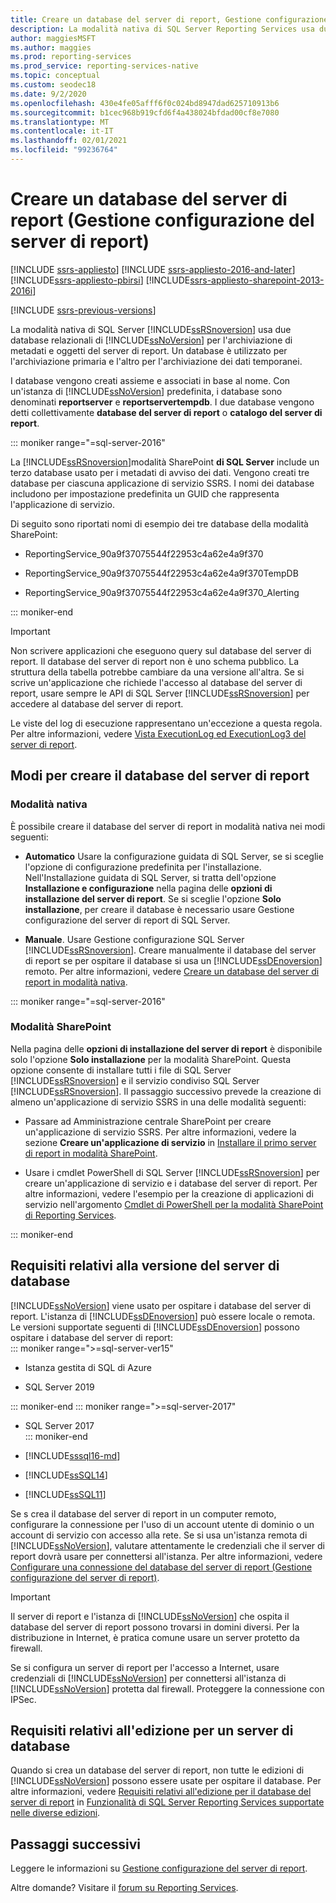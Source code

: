 ```yaml
---
title: Creare un database del server di report, Gestione configurazione | Microsoft Docs
description: La modalità nativa di SQL Server Reporting Services usa due database relazionali di SQL Server per l'archiviazione di metadati e oggetti del server di report. Un database è utilizzato per l'archiviazione primaria e l'altro per l'archiviazione dei dati temporanei.
author: maggiesMSFT
ms.author: maggies
ms.prod: reporting-services
ms.prod_service: reporting-services-native
ms.topic: conceptual
ms.custom: seodec18
ms.date: 9/2/2020
ms.openlocfilehash: 430e4fe05afff6f0c024bd8947dad625710913b6
ms.sourcegitcommit: b1cec968b919cfd6f4a438024bfdad00cf8e7080
ms.translationtype: MT
ms.contentlocale: it-IT
ms.lasthandoff: 02/01/2021
ms.locfileid: "99236764"
---
```

# <a name="create-a-report-server-database-report-server-configuration-manager"></a>Creare un database del server di report (Gestione configurazione del server di report)  

[!INCLUDE [ssrs-appliesto](../../includes/ssrs-appliesto.md)] [!INCLUDE [ssrs-appliesto-2016-and-later](../../includes/ssrs-appliesto-2016-and-later.md)] [!INCLUDE[ssrs-appliesto-pbirsi](../../includes/ssrs-appliesto-pbirs.md)] [!INCLUDE[ssrs-appliesto-sharepoint-2013-2016i](../../includes/ssrs-appliesto-sharepoint-2013-2016.md)]

[!INCLUDE [ssrs-previous-versions](../../includes/ssrs-previous-versions.md)]

La modalità nativa di SQL Server [!INCLUDE[ssRSnoversion](../../includes/ssrsnoversion-md.md)] usa due database relazionali di [!INCLUDE[ssNoVersion](../../includes/ssnoversion-md.md)] per l'archiviazione di metadati e oggetti del server di report. Un database è utilizzato per l'archiviazione primaria e l'altro per l'archiviazione dei dati temporanei. 

I database vengono creati assieme e associati in base al nome. Con un'istanza di [!INCLUDE[ssNoVersion](../../includes/ssnoversion-md.md)] predefinita, i database sono denominati **reportserver** e **reportservertempdb**. I due database vengono detti collettivamente **database del server di report** o **catalogo del server di report**.

::: moniker range="=sql-server-2016"

La [!INCLUDE[ssRSnoversion](../../includes/ssrsnoversion-md.md)]modalità SharePoint **di SQL Server** include un terzo database usato per i metadati di avviso dei dati. Vengono creati tre database per ciascuna applicazione di servizio SSRS. I nomi dei database includono per impostazione predefinita un GUID che rappresenta l'applicazione di servizio. 

Di seguito sono riportati nomi di esempio dei tre database della modalità SharePoint:

- ReportingService_90a9f37075544f22953c4a62e4a9f370  
  
- ReportingService_90a9f37075544f22953c4a62e4a9f370TempDB  
  
- ReportingService_90a9f37075544f22953c4a62e4a9f370_Alerting  

::: moniker-end
  
> [!IMPORTANT]  
> Non scrivere applicazioni che eseguono query sul database del server di report. Il database del server di report non è uno schema pubblico. La struttura della tabella potrebbe cambiare da una versione all'altra. Se si scrive un'applicazione che richiede l'accesso al database del server di report, usare sempre le API di SQL Server [!INCLUDE[ssRSnoversion](../../includes/ssrsnoversion-md.md)] per accedere al database del server di report.  
>
> Le viste del log di esecuzione rappresentano un'eccezione a questa regola. Per altre informazioni, vedere [Vista ExecutionLog ed ExecutionLog3 del server di report](../../reporting-services/report-server/report-server-executionlog-and-the-executionlog3-view.md).  
  
## <a name="ways-to-create-the-report-server-database"></a>Modi per creare il database del server di report

 ### <a name="native-mode"></a>Modalità nativa
 È possibile creare il database del server di report in modalità nativa nei modi seguenti:  
  
- **Automatico** Usare la configurazione guidata di SQL Server, se si sceglie l'opzione di configurazione predefinita per l'installazione. Nell'Installazione guidata di SQL Server, si tratta dell'opzione **Installazione e configurazione** nella pagina delle **opzioni di installazione del server di report**. Se si sceglie l'opzione **Solo installazione**, per creare il database è necessario usare Gestione configurazione del server di report di SQL Server.  
  
- **Manuale**. Usare Gestione configurazione SQL Server [!INCLUDE[ssRSnoversion](../../includes/ssrsnoversion-md.md)]. Creare manualmente il database del server di report se per ospitare il database si usa un [!INCLUDE[ssDEnoversion](../../includes/ssdenoversion-md.md)] remoto. Per altre informazioni, vedere [Creare un database del server di report in modalità nativa](../../reporting-services/install-windows/ssrs-report-server-create-a-native-mode-report-server-database.md).  

::: moniker range="=sql-server-2016"
  
### <a name="sharepoint-mode"></a>Modalità SharePoint 
Nella pagina delle **opzioni di installazione del server di report** è disponibile solo l'opzione **Solo installazione** per la modalità SharePoint. Questa opzione consente di installare tutti i file di SQL Server [!INCLUDE[ssRSnoversion](../../includes/ssrsnoversion-md.md)] e il servizio condiviso SQL Server [!INCLUDE[ssRSnoversion](../../includes/ssrsnoversion-md.md)]. Il passaggio successivo prevede la creazione di almeno un'applicazione di servizio SSRS in una delle modalità seguenti:  
  
- Passare ad Amministrazione centrale SharePoint per creare un'applicazione di servizio SSRS. Per altre informazioni, vedere la sezione **Creare un'applicazione di servizio** in [Installare il primo server di report in modalità SharePoint](../../reporting-services/install-windows/install-the-first-report-server-in-sharepoint-mode.md#bkmk_create_serrviceapplication).  
  
- Usare i cmdlet PowerShell di SQL Server [!INCLUDE[ssRSnoversion](../../includes/ssrsnoversion-md.md)] per creare un'applicazione di servizio e i database del server di report. Per altre informazioni, vedere l'esempio per la creazione di applicazioni di servizio nell'argomento [Cmdlet di PowerShell per la modalità SharePoint di Reporting Services](../../reporting-services/report-server-sharepoint/powershell-cmdlets-for-reporting-services-sharepoint-mode.md).  

::: moniker-end
  
## <a name="database-server-version-requirements"></a>Requisiti relativi alla versione del server di database

 [!INCLUDE[ssNoVersion](../../includes/ssnoversion-md.md)] viene usato per ospitare i database del server di report. L'istanza di [!INCLUDE[ssDEnoversion](../../includes/ssdenoversion-md.md)] può essere locale o remota. Le versioni supportate seguenti di [!INCLUDE[ssDEnoversion](../../includes/ssdenoversion-md.md)] possono ospitare i database del server di report:  
::: moniker range=">=sql-server-ver15"

- Istanza gestita di SQL di Azure

- SQL Server 2019

::: moniker-end
::: moniker range=">=sql-server-2017"

- SQL Server 2017  
::: moniker-end

- [!INCLUDE[sssql16-md](../../includes/sssql16-md.md)]  
  
- [!INCLUDE[ssSQL14](../../includes/sssql14-md.md)]  
  
- [!INCLUDE[ssSQL11](../../includes/sssql11-md.md)]  

Se s crea il database del server di report in un computer remoto, configurare la connessione per l'uso di un account utente di dominio o un account di servizio con accesso alla rete. Se si usa un'istanza remota di [!INCLUDE[ssNoVersion](../../includes/ssnoversion-md.md)], valutare attentamente le credenziali che il server di report dovrà usare per connettersi all'istanza. Per altre informazioni, vedere [Configurare una connessione del database del server di report &#40;Gestione configurazione del server di report&#41;](../../reporting-services/install-windows/configure-a-report-server-database-connection-ssrs-configuration-manager.md).  
  
> [!IMPORTANT]  
> Il server di report e l'istanza di [!INCLUDE[ssNoVersion](../../includes/ssnoversion-md.md)] che ospita il database del server di report possono trovarsi in domini diversi. Per la distribuzione in Internet, è pratica comune usare un server protetto da firewall. 
>
> Se si configura un server di report per l'accesso a Internet, usare credenziali di [!INCLUDE[ssNoVersion](../../includes/ssnoversion-md.md)] per connettersi all'istanza di [!INCLUDE[ssNoVersion](../../includes/ssnoversion-md.md)] protetta dal firewall. Proteggere la connessione con IPSec.  
  
## <a name="edition-requirements-for-a-database-server"></a>Requisiti relativi all'edizione per un server di database 

 Quando si crea un database del server di report, non tutte le edizioni di [!INCLUDE[ssNoVersion](../../includes/ssnoversion-md.md)] possono essere usate per ospitare il database. Per altre informazioni, vedere [Requisiti relativi all'edizione per il database del server di report](../reporting-services-features-supported-by-the-editions-of-sql-server-2016.md#edition-requirements-for-the-report-server-database) in [Funzionalità di SQL Server Reporting Services supportate nelle diverse edizioni](../reporting-services-features-supported-by-the-editions-of-sql-server-2016.md).  

## <a name="next-steps"></a>Passaggi successivi

Leggere le informazioni su [Gestione configurazione del server di report](reporting-services-configuration-manager-native-mode.md).  

Altre domande? Visitare il [forum su Reporting Services](https://go.microsoft.com/fwlink/?LinkId=620231).